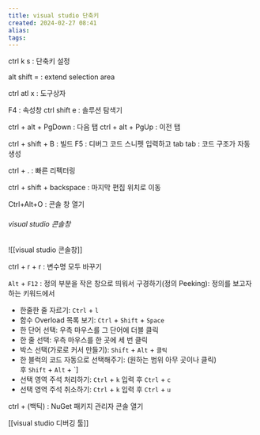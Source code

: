 ```yaml
---
title: visual studio 단축키
created: 2024-02-27 08:41
alias:
tags:
---
```


ctrl k s : 단축키 설정

alt shift = : extend selection area

ctrl atl x : 도구상자

F4 : 속성창
ctrl shift e : 솔루션 탐색기

ctrl + alt + PgDown : 다음 탭
ctrl + alt + PgUp : 이전 탭

ctrl + shift + B : 빌드
F5 : 디버그
코드 스니펫 입력하고 tab tab : 코드 구조가 자동 생성

ctrl + . : 빠른 리펙터링

ctrl + shift + backspace : 마지막 편집 위치로 이동

Ctrl+Alt+O : 콘솔 창 열기

###### visual studio 콘솔창

![[visual studio 콘솔창]]

ctrl + r + r : 변수명 모두 바꾸기

`Alt` + `F12` : 정의 부분을 작은 창으로 띄워서 구경하기(정의 Peeking): 정의를 보고자 하는 키워드에서

- 한줄한 줄 자르기: `Ctrl` + `l`
- 함수 Overload 목록 보기: `Ctrl` + `Shift` + `Space`
- 한 단어 선택: 우측 마우스를 그 단어에 더블 클릭
- 한 줄 선택: 우측 마우스를 한 곳에 세 번 클릭
- 박스 선택(가로로 커서 만들기): `Shift` + `Alt` + `클릭`
- 한 블럭의 코드 자동으로 선택해주기: (원하는 범위 아무 곳이나 클릭) 후 `Shift` + `Alt` + `]
- 선택 영역 주석 처리하기: `Ctrl` + `k` 입력 후 `Ctrl` + `c`
- 선택 영역 주석 취소하기: `Ctrl` + `k` 입력 후 `Ctrl` + `u`

ctrl + (백틱) : NuGet 패키지 관리자 콘솔 열기

[[visual studio 디버깅 툴]]
